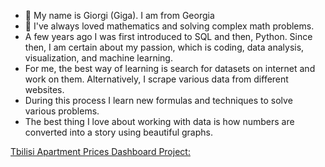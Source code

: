 - 👋 My name is Giorgi (Giga). I am from Georgia
- 👀 I've always loved mathematics and solving complex math problems.
- A few years ago I was first introduced to SQL and then, Python. Since then, I am certain about my passion, which is coding, data analysis, visualization, and machine learning.
- For me, the best way of learning is search for datasets on internet and work on them. Alternatively, I scrape various data from different websites.
- During this process I learn new formulas and techniques to solve various problems.
- The best thing I love about working with data is how numbers are converted into a story using beautiful graphs.

[Tbilisi Apartment Prices Dashboard Project: ](http://beridzeg45.pythonanywhere.com/)

